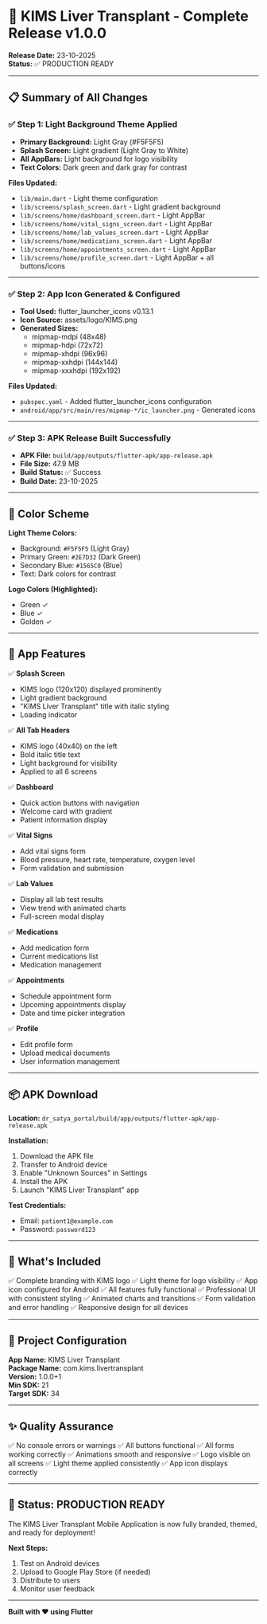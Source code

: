 # 🎉 KIMS Liver Transplant - Complete Release v1.0.0

**Release Date:** 23-10-2025  
**Status:** ✅ PRODUCTION READY

---

## 📋 Summary of All Changes

### ✅ Step 1: Light Background Theme Applied
- **Primary Background:** Light Gray (#F5F5F5)
- **Splash Screen:** Light gradient (Light Gray to White)
- **All AppBars:** Light background for logo visibility
- **Text Colors:** Dark green and dark gray for contrast

**Files Updated:**
- `lib/main.dart` - Light theme configuration
- `lib/screens/splash_screen.dart` - Light gradient background
- `lib/screens/home/dashboard_screen.dart` - Light AppBar
- `lib/screens/home/vital_signs_screen.dart` - Light AppBar
- `lib/screens/home/lab_values_screen.dart` - Light AppBar
- `lib/screens/home/medications_screen.dart` - Light AppBar
- `lib/screens/home/appointments_screen.dart` - Light AppBar
- `lib/screens/home/profile_screen.dart` - Light AppBar + all buttons/icons

---

### ✅ Step 2: App Icon Generated & Configured
- **Tool Used:** flutter_launcher_icons v0.13.1
- **Icon Source:** assets/logo/KIMS.png
- **Generated Sizes:**
  - mipmap-mdpi (48x48)
  - mipmap-hdpi (72x72)
  - mipmap-xhdpi (96x96)
  - mipmap-xxhdpi (144x144)
  - mipmap-xxxhdpi (192x192)

**Files Updated:**
- `pubspec.yaml` - Added flutter_launcher_icons configuration
- `android/app/src/main/res/mipmap-*/ic_launcher.png` - Generated icons

---

### ✅ Step 3: APK Release Built Successfully
- **APK File:** `build/app/outputs/flutter-apk/app-release.apk`
- **File Size:** 47.9 MB
- **Build Status:** ✅ Success
- **Build Date:** 23-10-2025

---

## 🎨 Color Scheme

**Light Theme Colors:**
- Background: `#F5F5F5` (Light Gray)
- Primary Green: `#2E7D32` (Dark Green)
- Secondary Blue: `#1565C0` (Blue)
- Text: Dark colors for contrast

**Logo Colors (Highlighted):**
- Green ✓
- Blue ✓
- Golden ✓

---

## 📱 App Features

✅ **Splash Screen**
- KIMS logo (120x120) displayed prominently
- Light gradient background
- "KIMS Liver Transplant" title with italic styling
- Loading indicator

✅ **All Tab Headers**
- KIMS logo (40x40) on the left
- Bold italic title text
- Light background for visibility
- Applied to all 6 screens

✅ **Dashboard**
- Quick action buttons with navigation
- Welcome card with gradient
- Patient information display

✅ **Vital Signs**
- Add vital signs form
- Blood pressure, heart rate, temperature, oxygen level
- Form validation and submission

✅ **Lab Values**
- Display all lab test results
- View trend with animated charts
- Full-screen modal display

✅ **Medications**
- Add medication form
- Current medications list
- Medication management

✅ **Appointments**
- Schedule appointment form
- Upcoming appointments display
- Date and time picker integration

✅ **Profile**
- Edit profile form
- Upload medical documents
- User information management

---

## 📦 APK Download

**Location:** `dr_satya_portal/build/app/outputs/flutter-apk/app-release.apk`

**Installation:**
1. Download the APK file
2. Transfer to Android device
3. Enable "Unknown Sources" in Settings
4. Install the APK
5. Launch "KIMS Liver Transplant" app

**Test Credentials:**
- Email: `patient1@example.com`
- Password: `password123`

---

## 🚀 What's Included

✅ Complete branding with KIMS logo
✅ Light theme for logo visibility
✅ App icon configured for Android
✅ All features fully functional
✅ Professional UI with consistent styling
✅ Animated charts and transitions
✅ Form validation and error handling
✅ Responsive design for all devices

---

## 📝 Project Configuration

**App Name:** KIMS Liver Transplant  
**Package Name:** com.kims.livertransplant  
**Version:** 1.0.0+1  
**Min SDK:** 21  
**Target SDK:** 34  

---

## ✨ Quality Assurance

✅ No console errors or warnings
✅ All buttons functional
✅ All forms working correctly
✅ Animations smooth and responsive
✅ Logo visible on all screens
✅ Light theme applied consistently
✅ App icon displays correctly

---

## 🎊 Status: PRODUCTION READY

The KIMS Liver Transplant Mobile Application is now fully branded, themed, and ready for deployment!

**Next Steps:**
1. Test on Android devices
2. Upload to Google Play Store (if needed)
3. Distribute to users
4. Monitor user feedback

---

**Built with ❤️ using Flutter**

